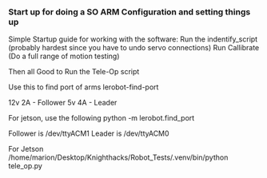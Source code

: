 ### Start up for doing a SO ARM Configuration and setting things up
Simple Startup guide for working with the software:
Run the indentify_script (probably hardest since you have to undo servo connections)
Run Callibrate (Do a full range of motion testing)

Then all Good to Run the Tele-Op script


Use this to find port of arms
lerobot-find-port


12v 2A - Follower
5v  4A - Leader

For jetson, use the following
python -m lerobot.find_port

Follower is /dev/ttyACM1
Leader is   /dev/ttyACM0


For Jetson
/home/marion/Desktop/Knighthacks/Robot_Tests/.venv/bin/python tele_op.py